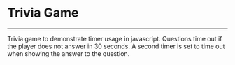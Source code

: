 # Trivia Game
------

Trivia game to demonstrate timer usage in javascript. Questions time out if the player does not answer in 30 seconds. A second timer is set to time out when showing the answer to the question.
